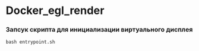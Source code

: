 # Docker_egl_render


### Запсук скрипта для инициализации виртуального дисплея

``` bash entrypoint.sh ```
